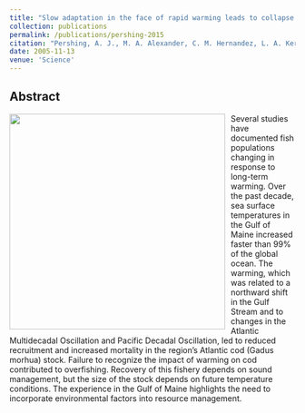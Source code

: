 ```yaml
---
title: "Slow adaptation in the face of rapid warming leads to collapse of the Gulf of Maine cod fishery"
collection: publications
permalink: /publications/pershing-2015
citation: "Pershing, A. J., M. A. Alexander, C. M. Hernandez, L. A. Kerr, A. Le Bris, K. E. Mills, J. A. Nye, N. R. Record, <b>H. A. Scannell</b>, J. D. Scott, G. D. Sherwood, and A. C. Thomas (2015), Slow adaptation in the face of rapid warming leads to collapse of the Gulf of Maine cod fishery, <i>Science</i>, 350 (6262): 809-812, DOI: <a href='https://doi.org/0.1126/science.aac9819'>10.1126/science.aac9819</a>"
date: 2005-11-13
venue: 'Science'
---
```



## Abstract
<img src="https://science.sciencemag.org/content/sci/350/6262/809/F1.large.jpg" style="float: left; margin-right: 10px; width:380px;"> Several studies have documented fish populations changing in response to long-term warming. Over the past decade, sea surface temperatures in the Gulf of Maine increased faster than 99% of the global ocean. The warming, which was related to a northward shift in the Gulf Stream and to changes in the Atlantic Multidecadal Oscillation and Pacific Decadal Oscillation, led to reduced recruitment and increased mortality in the region’s Atlantic cod (Gadus morhua) stock. Failure to recognize the impact of warming on cod contributed to overfishing. Recovery of this fishery depends on sound management, but the size of the stock depends on future temperature conditions. The experience in the Gulf of Maine highlights the need to incorporate environmental factors into resource management.
